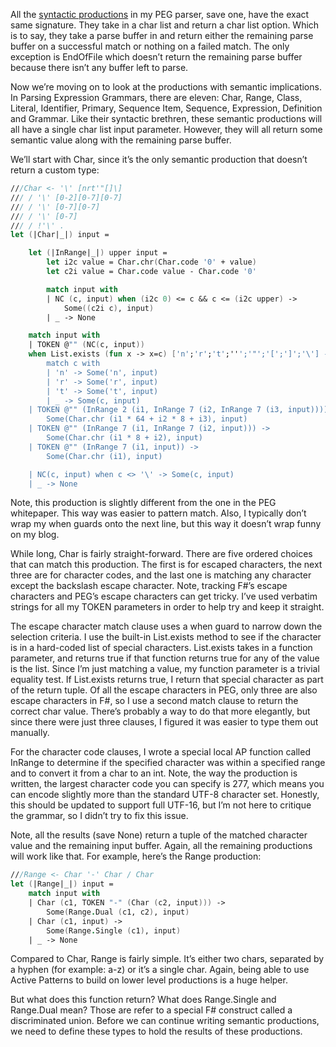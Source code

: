 All the [syntactic
productions](http://devhawk.net/2007/12/17/Practical+F+Parsing+Syntactical+Productions+2.aspx)
in my PEG parser, save one, have the exact same signature. They take in
a char list and return a char list option. Which is to say, they take a
parse buffer in and return either the remaining parse buffer on a
successful match or nothing on a failed match. The only exception is
EndOfFile which doesn’t return the remaining parse buffer because there
isn’t any buffer left to parse.

Now we’re moving on to look at the productions with semantic
implications. In Parsing Expression Grammars, there are eleven: Char,
Range, Class, Literal, Identifier, Primary, Sequence Item, Sequence,
Expression, Definition and Grammar. Like their syntactic brethren, these
semantic productions will all have a single char list input parameter.
However, they will all return some semantic value along with the
remaining parse buffer.

We’ll start with Char, since it’s the only semantic production that
doesn’t return a custom type:

```fsharp
///Char <- '\' [nrt'"[]\]
/// / '\' [0-2][0-7][0-7]
/// / '\' [0-7][0-7]
/// / '\' [0-7]
/// / !'\' .
let (|Char|_|) input =  

    let (|InRange|_|) upper input =
        let i2c value = Char.chr(Char.code '0' + value)
        let c2i value = Char.code value - Char.code '0'

        match input with
        | NC (c, input) when (i2c 0) <= c && c <= (i2c upper) ->
            Some((c2i c), input)
        | _ -> None

    match input with
    | TOKEN @"" (NC(c, input))  
    when List.exists (fun x -> x=c) ['n';'r';'t';''';'"';'[';']';'\'] ->  
        match c with
        | 'n' -> Some('n', input)
        | 'r' -> Some('r', input)
        | 't' -> Some('t', input)
        | _ -> Some(c, input)
    | TOKEN @"" (InRange 2 (i1, InRange 7 (i2, InRange 7 (i3, input)))) ->
        Some(Char.chr (i1 * 64 + i2 * 8 + i3), input)
    | TOKEN @"" (InRange 7 (i1, InRange 7 (i2, input))) ->
        Some(Char.chr (i1 * 8 + i2), input)
    | TOKEN @"" (InRange 7 (i1, input)) ->
        Some(Char.chr (i1), input)

    | NC(c, input) when c <> '\' -> Some(c, input)
    | _ -> None
```

Note, this production is slightly different from the one in the PEG
whitepaper. This way was easier to pattern match. Also, I typically
don’t wrap my when guards onto the next line, but this way it doesn’t
wrap funny on my blog.

While long, Char is fairly straight-forward. There are five ordered
choices that can match this production. The first is for escaped
characters, the next three are for character codes, and the last one is
matching any character except the backslash escape character. Note,
tracking F\#’s escape characters and PEG’s escape characters can get
tricky. I’ve used verbatim strings for all my TOKEN parameters in order
to help try and keep it straight.

The escape character match clause uses a when guard to narrow down the
selection criteria. I use the built-in List.exists method to see if the
character is in a hard-coded list of special characters. List.exists
takes in a function parameter, and returns true if that function returns
true for any of the value is the list. Since I’m just matching a value,
my function parameter is a trivial equality test. If List.exists returns
true, I return that special character as part of the return tuple. Of
all the escape characters in PEG, only three are also escape characters
in F\#, so I use a second match clause to return the correct char value.
There’s probably a way to do that more elegantly, but since there were
just three clauses, I figured it was easier to type them out manually.

For the character code clauses, I wrote a special local AP function
called InRange to determine if the specified character was within a
specified range and to convert it from a char to an int. Note, the way
the production is written, the largest character code you can specify is
277, which means you can encode slightly more than the standard UTF-8
character set. Honestly, this should be updated to support full UTF-16,
but I’m not here to critique the grammar, so I didn’t try to fix this
issue.

Note, all the results (save None) return a tuple of the matched
character value and the remaining input buffer. Again, all the remaining
productions will work like that. For example, here’s the Range
production:

``` fsharp
///Range <- Char '-' Char / Char
let (|Range|_|) input =
    match input with
    | Char (c1, TOKEN "-" (Char (c2, input))) ->  
        Some(Range.Dual (c1, c2), input)
    | Char (c1, input) ->  
        Some(Range.Single (c1), input)
    | _ -> None
```

Compared to Char, Range is fairly simple. It’s either two chars,
separated by a hyphen (for example: a-z) or it’s a single char. Again,
being able to use Active Patterns to build on lower level productions is
a huge helper.

But what does this function return? What does Range.Single and
Range.Dual mean? Those are refer to a special F\# construct called a
discriminated union. Before we can continue writing semantic
productions, we need to define these types to hold the results of these
productions.
